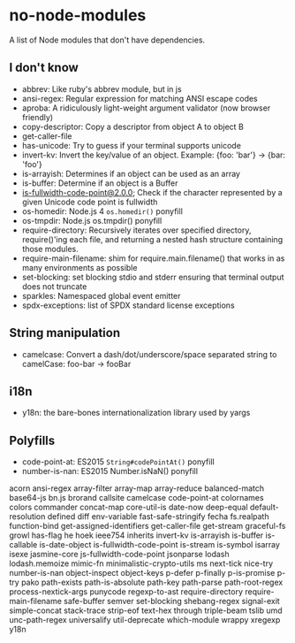 # no-node-modules
A list of Node modules that don't have dependencies.

## I don't know

* abbrev: Like ruby's abbrev module, but in js
* ansi-regex: Regular expression for matching ANSI escape codes
* aproba: A ridiculously light-weight argument validator (now browser friendly)
* copy-descriptor: Copy a descriptor from object A to object B
* get-caller-file
* has-unicode: Try to guess if your terminal supports unicode
* invert-kv: Invert the key/value of an object. Example: {foo: 'bar'} → {bar: 'foo'}
* is-arrayish: Determines if an object can be used as an array
* is-buffer: Determine if an object is a Buffer
* is-fullwidth-code-point@2.0.0; Check if the character represented by a given Unicode code point is fullwidth
* os-homedir: Node.js 4 `os.homedir()` ponyfill
* os-tmpdir: Node.js os.tmpdir() ponyfill
* require-directory: Recursively iterates over specified directory, require()'ing each file, and returning a nested hash structure containing those modules.
* require-main-filename: shim for require.main.filename() that works in as many environments as possible
* set-blocking: set blocking stdio and stderr ensuring that terminal output does not truncate
* sparkles: Namespaced global event emitter
* spdx-exceptions: list of SPDX standard license exceptions

## String manipulation

* camelcase: Convert a dash/dot/underscore/space separated string to camelCase: foo-bar → fooBar

## i18n

* y18n: the bare-bones internationalization library used by yargs

## Polyfills

* code-point-at: ES2015 `String#codePointAt()` ponyfill
* number-is-nan: ES2015 Number.isNaN() ponyfill

acorn
ansi-regex
array-filter
array-map
array-reduce
balanced-match
base64-js
bn.js
brorand
callsite
camelcase
code-point-at
colornames
colors
commander
concat-map
core-util-is
date-now
deep-equal
default-resolution
defined
diff
env-variable
fast-safe-stringify
fecha
fs.realpath
function-bind
get-assigned-identifiers
get-caller-file
get-stream
graceful-fs
growl
has-flag
he
hoek
ieee754
inherits
invert-kv
is-arrayish
is-buffer
is-callable
is-date-object
is-fullwidth-code-point
is-stream
is-symbol
isarray
isexe
jasmine-core
js-fullwidth-code-point
jsonparse
lodash
lodash.memoize
mimic-fn
minimalistic-crypto-utils
ms
next-tick
nice-try
number-is-nan
object-inspect
object-keys
p-defer
p-finally
p-is-promise
p-try
pako
path-exists
path-is-absolute
path-key
path-parse
path-root-regex
process-nextick-args
punycode
regexp-to-ast
require-directory
require-main-filename
safe-buffer
semver
set-blocking
shebang-regex
signal-exit
simple-concat
stack-trace
strip-eof
text-hex
through
triple-beam
tslib
umd
unc-path-regex
universalify
util-deprecate
which-module
wrappy
xregexp
y18n
